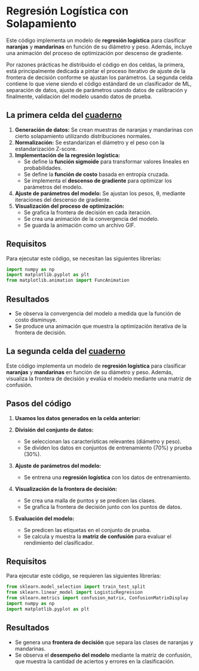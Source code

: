 # Regresión Logística con Solapamiento

Este código implementa un modelo de **regresión logística** para clasificar **naranjas** y **mandarinas** en función de su diámetro y peso. Además, incluye una animación del proceso de optimización por descenso de gradiente.

Por razones prácticas he distribuido el código en dos celdas, la primera, está principalmente dedicada a pintar el proceso iterativo de ajuste de la frontera de decisión conforme se ajustan los parámetros. La segunda celda contiene lo que viene siendo el código estándard de un clasificador de ML, separación de datos, ajuste de parámetros usando datos de calibración y finalmente, validación del modelo usando datos de prueba. 

## La primera celda del [cuaderno](https://github.com/DrAnonimo/IdeasArtificiales/blob/main/Anatom%C3%ADaAlgoritmoIA/MandarinasNaranjas-RegresionLogistica.ipynb)

1. **Generación de datos:** Se crean muestras de naranjas y mandarinas con cierto solapamiento utilizando distribuciones normales.
2. **Normalización:** Se estandarizan el diámetro y el peso con la estandarización Z-score.
3. **Implementación de la regresión logística:**
   - Se define la **función sigmoide** para transformar valores lineales en probabilidades.
   - Se define la **función de costo** basada en entropía cruzada.
   - Se implementa el **descenso de gradiente** para optimizar los parámetros del modelo.
4. **Ajuste de parámetros del modelo:** Se ajustan los pesos, θ, mediante iteraciones del descenso de gradiente.
5. **Visualización del proceso de optimización:**
   - Se grafica la frontera de decisión en cada iteración.
   - Se crea una animación de la convergencia del modelo.
   - Se guarda la animación como un archivo GIF.

## Requisitos

Para ejecutar este código, se necesitan las siguientes librerías:

```python
import numpy as np
import matplotlib.pyplot as plt
from matplotlib.animation import FuncAnimation
```

## Resultados
- Se observa la convergencia del modelo a medida que la función de costo disminuye.
- Se produce una animación que muestra la optimización iterativa de la frontera de decisión.

## La segunda celda del [cuaderno](https://github.com/DrAnonimo/IdeasArtificiales/blob/main/Anatom%C3%ADaAlgoritmoIA/MandarinasNaranjas-RegresionLogistica.ipynb)

Este código implementa un modelo de **regresión logística** para clasificar **naranjas** y **mandarinas** en función de su diámetro y peso. Además, visualiza la frontera de decisión y evalúa el modelo mediante una matriz de confusión.

## Pasos del código
1. **Usamos los datos generados en la celda anterior:**

2. **División del conjunto de datos:**
   - Se seleccionan las características relevantes (diámetro y peso).
   - Se dividen los datos en conjuntos de entrenamiento (70%) y prueba (30%).

3. **Ajuste de parámetros del modelo:**
   - Se entrena una **regresión logística** con los datos de entrenamiento.

4. **Visualización de la frontera de decisión:**
   - Se crea una malla de puntos y se predicen las clases.
   - Se grafica la frontera de decisión junto con los puntos de datos.

5. **Evaluación del modelo:**
   - Se predicen las etiquetas en el conjunto de prueba.
   - Se calcula y muestra la **matriz de confusión** para evaluar el rendimiento del clasificador.

## Requisitos

Para ejecutar este código, se requieren las siguientes librerías:

```python
from sklearn.model_selection import train_test_split
from sklearn.linear_model import LogisticRegression
from sklearn.metrics import confusion_matrix, ConfusionMatrixDisplay
import numpy as np
import matplotlib.pyplot as plt
```

## Resultados

- Se genera una **frontera de decisión** que separa las clases de naranjas y mandarinas.
- Se observa el **desempeño del modelo** mediante la matriz de confusión, que muestra la cantidad de aciertos y errores en la clasificación.
